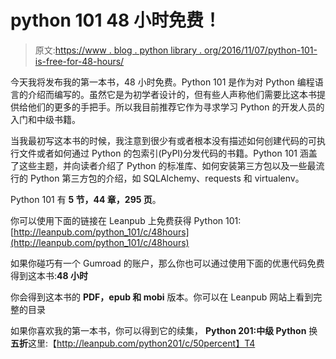 # python 101 48 小时免费！

> 原文:[https://www . blog . python library . org/2016/11/07/python-101-is-free-for-48-hours/](https://www.blog.pythonlibrary.org/2016/11/07/python-101-is-free-for-48-hours/)

今天我将发布我的第一本书，48 小时免费。Python 101 是作为对 Python 编程语言的介绍而编写的。虽然它是为初学者设计的，但有些人声称他们需要比这本书提供给他们的更多的手把手。所以我目前推荐它作为寻求学习 Python 的开发人员的入门和中级书籍。

当我最初写这本书的时候，我注意到很少有或者根本没有描述如何创建代码的可执行文件或者如何通过 Python 的包索引(PyPI)分发代码的书籍。Python 101 涵盖了这些主题，并向读者介绍了 Python 的标准库、如何安装第三方包以及一些最流行的 Python 第三方包的介绍，如 SQLAlchemy、requests 和 virtualenv。

Python 101 有 **5 节，44 章，295 页**。

你可以使用下面的链接在 Leanpub 上免费获得 Python 101:[http://leanpub.com/python_101/c/48hours](http://leanpub.com/python_101/c/48hours)

如果你碰巧有一个 Gumroad 的账户，那么你也可以通过使用下面的优惠代码免费得到这本书:**48 小时**

你会得到这本书的 **PDF，epub 和 mobi** 版本。你可以在 Leanpub 网站上看到完整的目录

如果你喜欢我的第一本书，你可以得到它的续集， **Python 201:中级 Python** 换**五折**这里:【http://leanpub.com/python201/c/50percent】T4